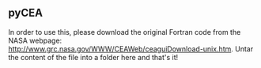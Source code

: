 pyCEA
-----

In order to use this, please download the original Fortran code from the NASA 
webpage: http://www.grc.nasa.gov/WWW/CEAWeb/ceaguiDownload-unix.htm. Untar the 
content of the file into a folder here and that's it!
